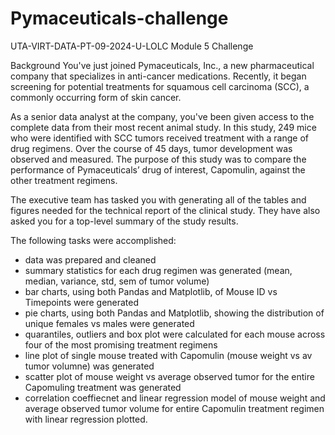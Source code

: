 # Pymaceuticals-challenge
UTA-VIRT-DATA-PT-09-2024-U-LOLC Module 5 Challenge

Background
You've just joined Pymaceuticals, Inc., a new pharmaceutical company that specializes in anti-cancer medications. Recently, it began screening for potential treatments for squamous cell carcinoma (SCC), a commonly occurring form of skin cancer.

As a senior data analyst at the company, you've been given access to the complete data from their most recent animal study. In this study, 249 mice who were identified with SCC tumors received treatment with a range of drug regimens. Over the course of 45 days, tumor development was observed and measured. The purpose of this study was to compare the performance of Pymaceuticals’ drug of interest, Capomulin, against the other treatment regimens.

The executive team has tasked you with generating all of the tables and figures needed for the technical report of the clinical study. They have also asked you for a top-level summary of the study results.

The following tasks were accomplished:
- data was prepared and cleaned
- summary statistics for each drug regimen was generated (mean, median, variance, std, sem of tumor volume)
- bar charts, using both Pandas and Matplotlib, of Mouse ID vs Timepoints were generated
- pie charts, using both Pandas and Matplotlib, showing the distribution of unique females vs males were generated
- quarantiles, outliers and box plot were calculated for each mouse across four of the most promising treatment regimens
- line plot of single mouse treated with Capomulin (mouse weight vs av tumor volumne) was generated
- scatter plot of mouse weight vs average observed tumor for the entire Capomuling treatment was generated
- correlation coeffiecnet and linear regression model of mouse weight and average observed tumor volume for entire Capomulin treatment regimen with linear regression plotted.

